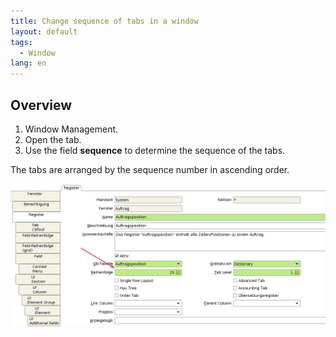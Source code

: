 ```yaml
---
title: Change sequence of tabs in a window
layout: default
tags:  
  - Window
lang: en
---
```


## Overview
1. Window Management.
1. Open the tab.
1. Use the field **sequence** to determine the sequence of the tabs.

The tabs are arranged by the sequence number in ascending order.

![](assets/change_tab_sequence-0c6c0.png)
